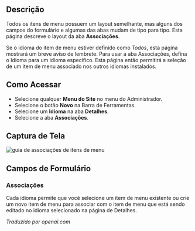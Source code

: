 <!-- Filename: Help6.x:Menu_Item_Associations  / Display title: Associações de Itens do Menu -->

## Descrição

Todos os itens de menu possuem um layout semelhante, mas alguns dos campos do formulário e algumas das abas mudam de tipo para tipo. Esta página descreve o layout da aba **Associações**.

Se o idioma do item de menu estiver definido como *Todos*, esta página mostrará um breve aviso de lembrete. Para usar a aba Associações, defina o Idioma para um idioma específico. Esta página então permitirá a seleção de um item de menu associado nos outros idiomas instalados.

## Como Acessar

* Selecione qualquer **Menu do Site** no menu do Administrador.
* Selecione o botão **Novo** na Barra de Ferramentas.
* Selecione um **Idioma** na aba **Detalhes**.
* Selecione a aba **Associações**.

## Captura de Tela

![guia de associações de itens de menu](../../../ptbr/images/menu-items-common/menu-item-associations.png)

## Campos de Formulário

### Associações

Cada idioma permite que você selecione um item de menu existente ou crie um novo item de menu para associar com o item de menu que está sendo editado no idioma selecionado na página de Detalhes.

*Traduzido por openai.com*

